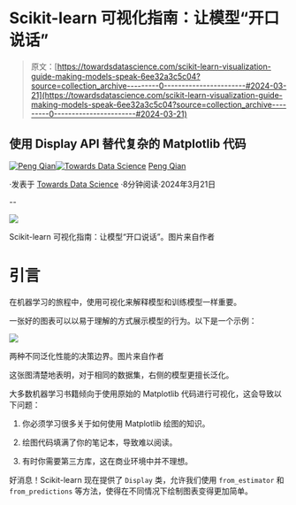 # Scikit-learn 可视化指南：让模型“开口说话”

> 原文：[https://towardsdatascience.com/scikit-learn-visualization-guide-making-models-speak-6ee32a3c5c04?source=collection_archive---------0-----------------------#2024-03-21](https://towardsdatascience.com/scikit-learn-visualization-guide-making-models-speak-6ee32a3c5c04?source=collection_archive---------0-----------------------#2024-03-21)

## 使用 Display API 替代复杂的 Matplotlib 代码

[](https://qtalen.medium.com/?source=post_page---byline--6ee32a3c5c04--------------------------------)[![Peng Qian](../Images/9ce9aeb381ec6b017c1ee5d4714937e2.png)](https://qtalen.medium.com/?source=post_page---byline--6ee32a3c5c04--------------------------------)[](https://towardsdatascience.com/?source=post_page---byline--6ee32a3c5c04--------------------------------)[![Towards Data Science](../Images/a6ff2676ffcc0c7aad8aaf1d79379785.png)](https://towardsdatascience.com/?source=post_page---byline--6ee32a3c5c04--------------------------------) [Peng Qian](https://qtalen.medium.com/?source=post_page---byline--6ee32a3c5c04--------------------------------)

·发表于 [Towards Data Science](https://towardsdatascience.com/?source=post_page---byline--6ee32a3c5c04--------------------------------) ·8分钟阅读·2024年3月21日

--

![](../Images/09ab1b6b53fb41085d191387c929d06e.png)

Scikit-learn 可视化指南：让模型“开口说话”。图片来自作者

# 引言

在机器学习的旅程中，使用可视化来解释模型和训练模型一样重要。

一张好的图表可以以易于理解的方式展示模型的行为。以下是一个示例：

![](../Images/cfbe8020958e2769aa34692b11c18c93.png)

两种不同泛化性能的决策边界。图片来自作者

这张图清楚地表明，对于相同的数据集，右侧的模型更擅长泛化。

大多数机器学习书籍倾向于使用原始的 Matplotlib 代码进行可视化，这会导致以下问题：

1.  你必须学习很多关于如何使用 Matplotlib 绘图的知识。

1.  绘图代码填满了你的笔记本，导致难以阅读。

1.  有时你需要第三方库，这在商业环境中并不理想。

好消息！Scikit-learn 现在提供了 `Display` 类，允许我们使用 `from_estimator` 和 `from_predictions` 等方法，使得在不同情况下绘制图表变得更加简单。
